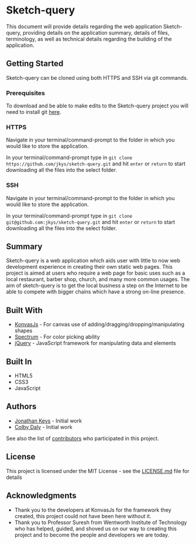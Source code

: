 # Sketch-query

This document will provide details regarding the web application Sketch-query, providing details on the application summary, details of files, terminology, as well as technical details regarding the building of the application.

## Getting Started
Sketch-query can be cloned using both HTTPS and SSH via git commands.

### Prerequisites

To download and be able to make edits to the Sketch-query project you will need to install git [here](https://git-scm.com/book/en/v2/Getting-Started-Installing-Git).

### HTTPS

Navigate in your terminal/command-prompt to the folder in which you would like to store the application.

In your terminal/command-prompt type in `git clone https://github.com/jkys/sketch-query.git` and hit `enter` or `return` to start downloading all the files into the select folder.

### SSH

Navigate in your terminal/command-prompt to the folder in which you would like to store the application.

In your terminal/command-prompt type in `git clone git@github.com:jkys/sketch-query.git` and hit `enter` or `return` to start downloading all the files into the select folder.

## Summary

Sketch-query is a web application which aids user with little to now web development experience in creating their own static web pages. This project is aimed at users who require a web page for basic uses such as a local restaurant, barber shop, church, and many more common usages. The aim of sketch-query is to get the local business a step on the Internet to be able to compete with bigger chains which have a strong on-line presence.

## Built With

* [KonvasJs](https://github.com/konvajs/konva) - For canvas use of adding/dragging/dropping/manipulating shapes
* [Spectrum](https://github.com/bgrins/spectrum) - For color picking ability
* [jQuery](https://jquery.com/) - JavaScript framework for manipulating data and elements

## Built In

* HTML5
* CSS3
* JavaScript

## Authors

* [Jonathan Keys](https://github.com/jkys) - Initial work
* [Colby Daly](https://github.com/ColbyDaly) - Initial work

See also the list of [contributors](https://github.com/jkys/sketch-query/graphs/contributors) who participated in this project.

## License

This project is licensed under the MIT License - see the [LICENSE.md](https://github.com/jkys/sketch-query/LICENSE.md) file for details

## Acknowledgments

* Thank you to the developers at KonvasJs for the framework they created, this project could not have been here without it.
* Thank you to Professor Suresh from Wentworth Institute of Technology who has helped, guided, and shoved us on our way to creating this project and to become the people and developers we are today.
